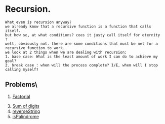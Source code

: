 # Recursion.

```
What even is recursion anyway?
we already know that a recursive function is a function that calls itself.
but how so, at what conditions? coes it justy call itself for eternity ?
well, obviously not. there are some conditions that must be met for a recursive function to work.
we look at 2 things when we are dealing with recursion:
1. base case: What is the least amount of work I can do to achieve my goal?
2. break case : when will the process complete? I/E, when will I stop calling myself?
``` 

## Problems\

1. [Factorial](./factorial.js)
<!-- 2. [Fibonacci](./fibonacci.js) -->
3. [Sum of digits](./sumNaturalNumbers.js)
4. [reverseString](./reverseString.js)
6. [isPalindrome](./isPalindrome.js)

